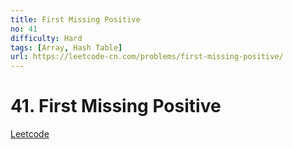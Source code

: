 ```yaml
---
title: First Missing Positive
no: 41
difficulty: Hard
tags: [Array, Hash Table]
url: https://leetcode-cn.com/problems/first-missing-positive/
---
```


# 41. First Missing Positive

[Leetcode](https://leetcode-cn.com/problems/first-missing-positive/)

